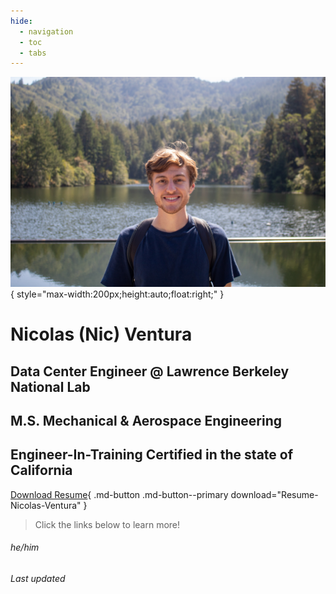 ```yaml
---
hide:
  - navigation
  - toc
  - tabs
---
```


![Me](me.jpg){ style="max-width:200px;height:auto;float:right;" }

# Nicolas (Nic) Ventura

## Data Center Engineer @ Lawrence Berkeley National Lab

## M.S. Mechanical & Aerospace Engineering

## Engineer-In-Training Certified in the state of California

[Download Resume](Resume.pdf){ .md-button .md-button--primary download="Resume-Nicolas-Ventura" }

> Click the links below to learn more!

###### he/him

###### Last updated 